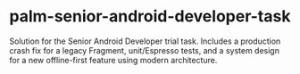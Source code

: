 # palm-senior-android-developer-task
Solution for the Senior Android Developer trial task. Includes a production crash fix for a legacy Fragment, unit/Espresso tests, and a system design for a new offline-first feature using modern architecture.
